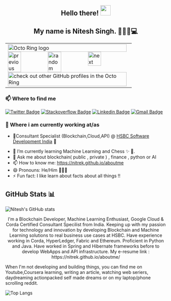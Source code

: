 ## <h2 align="center"> Hello there!  <img src="https://raw.githubusercontent.com/nitrek/nitrek/master/hey.gif" width="32px"> </h2>
<h2 align="center">My name is Nitesh Singh. 👋🤓😉💻</h2>

<table><tbody><tr><td><a href="https://octo-ring.com/"><img src="https://octo-ring.com/static/img/widget/top.png" width="99%" alt="Octo Ring logo" align="top"></a><br><a href="https://octo-ring.com/p/nitrek/prev"><img src="https://octo-ring.com/static/img/widget/prev.png" width="33%" alt="previous" align="top" title="previous profile"></a><a href="https://octo-ring.com/p/nitrek/random"><img src="https://octo-ring.com/static/img/widget/random.png" width="33%" alt="random" align="top" title="random profile"></a><a href="https://octo-ring.com/p/nitrek/next"><img src="https://octo-ring.com/static/img/widget/next.png" width="33%" alt="next" align="top" title="next profile"></a><br><a href="https://octo-ring.com/"><img src="https://octo-ring.com/static/img/widget/bottom.png" width="99%" alt="check out other GitHub profiles in the Octo Ring" align="top"></a></td></tr></tbody></table>

### 📫 Where to find me
[![Twitter Badge](https://img.shields.io/badge/-@niteshsingh-1ca0f1?style=flat-square&labelColor=1ca0f1&logo=twitter&logoColor=white&link=https://twitter.com/niteshsingh)](https://twitter.com/niteshsingh) 
[![Stackoverflow Badge](https://img.shields.io/badge/-niteshsingh-f48024?style=flat-square&labelColor=f48024&logo=stackoverflow&logoColor=white&link=https://stackoverflow.com/users/4487949/nitesh-singh)](https://stackoverflow.com/users/4487949/nitesh-singh)
[![Linkedin Badge](https://img.shields.io/badge/-niteshsingh19-blue?style=flat-square&logo=Linkedin&logoColor=white&link=https://www.linkedin.com/in/niteshsingh19/)](https://www.linkedin.com/in/niteshsingh19/)
[![Gmail Badge](https://img.shields.io/badge/-niteshsingh@hotmail.com-c14438?style=flat-square&logo=Gmail&logoColor=white&link=mailto:niteshsingh@hotmail.com)](mailto:niteshsingh@hotmail.com)
### 💼 Where i am currently working at/as
- 🔭Consultant Specialist (Blockchain,Cloud,API) @ [HSBC Software Development India](https://tech.hsbc/en) 💼 

* 🌱  I’m currently learning Machine Learning and Chess ✨ 🔭.
* 💬  Ask me about blockchain( public , private ) , finance , python or AI
* 📫  How to know me: https://nitrek.github.io/aboutme
* 😄  Pronouns: He/Him 🙍🏻‍♂️
* ⚡  Fun fact: I like learn about facts about all things !!

## GitHub Stats 📊

<img align="center" src="https://readme.aashutosh.dev/api?username=nitrek&show_icons=true&include_all_commits=true&theme=dark" alt="Nitesh's GitHub stats" />

<p align="center">I'm a Blockchain Developer, Machine Learning Enthusiast, Google Cloud & Corda Certified Consultant Specilist from India.
Keeping up with my passion for technology and innovation by developing Blockchain and Machine Learning solutions to real business use cases at HSBC. Have experience working in Corda, HyperLedger, Fabric and Ethereum. Proficient in Python and Java. Have worked in Spring and Hibernate frameworks before to develop WebApps and API infrastructure.
My e-resume link : https://nitrek.github.io/aboutme/ 

When I'm not developing and building things, you can find me on Youtube,Coursera learning, writing an article, watching web seriers, daydreaming actionpacked self made dreams or on my laptop/phone scrolling reddit.</p>

![Top Langs](https://github-readme-stats.vercel.app/api/top-langs/?username=nitrek)

